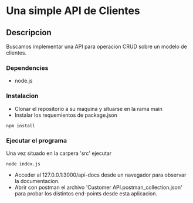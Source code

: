 # Una simple API de Clientes

## Descripcion

Buscamos implementar una API para operacion CRUD sobre un modelo de clientes.

### Dependencies

* node.js

### Instalacion

* Clonar el repositorio a su maquina y situarse en la rama main
* Instalar los requemientos de package.json
```
npm install
```

### Ejecutar el programa
Una vez situado en la carpera 'src' ejecutar
```
node index.js
```
* Acceder al 127.0.0.1:3000/api-docs desde un navegador para observar la documentacion.
* Abrir con postman el archivo 'Customer  API.postman_collection.json' para probar los distintos end-points desde esta aplicacion.
